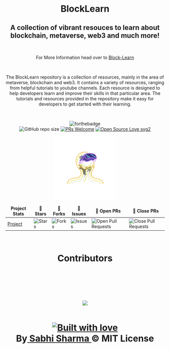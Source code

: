 <h1 align="center"> BlockLearn </h1>

<div align="center">

<h2 align="center"> A collection of vibrant resouces to learn about blockchain, metaverse, web3 and much more!</h2>

<br>
	<p text-align="center">For More Information head over to <a href="https://sabhisharma-ise.github.io/BlockLearn/" target="_blank">Block-Learn</a></p>
<br> 
  
<p>The BlockLearn repository is a collection of resources, mainly in the area of metaverse, blockchain and web3. It contains a variety of resources, ranging from helpful tutorials to youtube channels. Each resource is designed to help developers learn and improve their skills in that particular area. The tutorials and resources provided in the repository make it easy for developers to get started with their learning.</p>

<br>
  
![forthebadge](https://forthebadge.com/images/badges/check-it-out.svg)
<br>
![GitHub repo size](https://img.shields.io/github/repo-size/sabhisharma-ise/BlockLearn?color=yellow)
[![PRs Welcome](https://img.shields.io/badge/PRs-welcome-brightgreen.svg?style=flat-square)](http://makeapullrequest.com)
[![Open Source Love svg2](https://badges.frapsoft.com/os/v2/open-source.svg?v=103)](https://github.com/ellerbrock/open-source-badges/)
  
<p align="center">
   <a href="https://github.com/sabhisharma-ise"><img src="https://github.com/sabhisharma-ise/BlockLearn/blob/main/19546-removebg-preview.png" width="200px" /></a>
</p>
  
<table align="center">
    <thead align="center">
        <tr border: 1px;>
            <td><b>Project Stats</td>
            <td><b>🌟 Stars</b></td>
            <td><b>🍴 Forks</b></td>
            <td><b>🐛 Issues</b></td>
            <td><b>🔔 Open PRs</b></td>
            <td><b>🔕 Close PRs</b></td>
        </tr>
     </thead>
    <tbody>
         <tr>
            <td><a href="https://github.com/sabhisharma-ise/BlockLearn"</a>Project</td>
            <td><img alt="Stars" src="https://img.shields.io/github/stars/sabhisharma-ise/BlockLearn?style=flat&logo=github"/></td>
             <td><img alt="Forks" src="https://img.shields.io/github/forks/sabhisharma-ise/BlockLearn?style=flat&logo=github"/></td>
            <td><img alt="Issues" src="https://img.shields.io/github/issues/sabhisharma-ise/BlockLearn?style=flat&logo=github"/></td>
            <td><img alt="Open Pull Requests" src="https://img.shields.io/github/issues-pr/sabhisharma-ise/BlockLearn?style=flat&logo=github"/></td>
           <td><img alt="Close Pull Requests" src="https://img.shields.io/github/issues-pr-closed/sabhisharma-ise/BlockLearn?style=flat&color=critical&logo=github"/></td>
        </tr>
    </tbody>
</table>
  
<br>
<h1 align="center">
 <b>Contributors
<h1>
<a href="https://github.com/sabhisharma-ise/BlockLearn/graphs/contributors">
  <img src="https://contrib.rocks/image?repo=sabhisharma-ise/BlockLearn&&max=817" />
</a>
  
<br>
  <h4 align="center">
   <a target="_blank"href="https://www.linkedin.com/in/sabhisharma/"><img src="https://forthebadge.com/images/badges/built-with-love.svg" alt="Built with love" /></a><br>
  By<a href="https://github.com/sabhisharma-ise"> Sabhi Sharma </a>&copy; MIT License</h4>
	<br>
